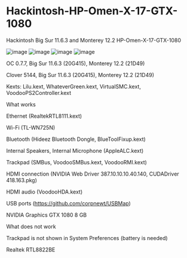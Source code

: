 # Hackintosh-HP-Omen-X-17-GTX-1080
Hackintosh Big Sur 11.6.3 and Monterey 12.2 HP-Omen-X-17-GTX-1080

![image](https://user-images.githubusercontent.com/79387598/152271725-ed0c6a83-4db8-4638-a351-96c11cee071f.png)
![image](https://user-images.githubusercontent.com/79387598/152271970-90aa9ce5-ce81-44bb-a844-dae3a2ada1e3.png)
![image](https://user-images.githubusercontent.com/79387598/152271995-39f8f88d-ccea-4122-83d5-1a494f80d50f.png)
![image](https://user-images.githubusercontent.com/79387598/152272028-78ea0fb5-1138-4d80-a68d-4d7878f26b47.png)

OC 0.7.7, Big Sur 11.6.3 (20G415), Monterey 12.2 (21D49)

Clover 5144, Big Sur 11.6.3 (20G415), Monterey 12.2 (21D49)

Kexts: Lilu.kext, WhateverGreen.kext, VirtualSMC.kext, VoodooPS2Controller.kext

What works

Ethernet (RealtekRTL8111.kext)

Wi-Fi (TL-WN725N)

Bluetooth (Hideez Bluetooth Dongle, BlueToolFixup.kext)

Internal Speakers, Internal Microphone (AppleALC.kext)

Trackpad (SMBus, VoodooSMBus.kext, VoodooRMI.kext)

HDMI connection (NVIDIA Web Driver 387.10.10.10.40.140, CUDADriver 418.163.pkg)

HDMI audio (VoodooHDA.kext)

USB ports (https://github.com/corpnewt/USBMap)

NVIDIA Graphics GTX 1080 8 GB


What does not work

Trackpad is not shown in System Preferences (battery is needed)

Realtek RTL8822BE
